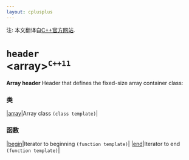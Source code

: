 ```yaml
---
layout: cplusplus
---
```

注: 本文翻译自[C++官方网站](http://www.cplusplus.com/reference/array/).

# `header`<br/>\<array><sup>`C++11`</sup>

**Array header**
Header that defines the fixed-size array container class:

### 类

|[array](array.html)|Array class `(class template)`|

### 函数

|[begin]()|Iterator to beginning `(function template)`|
|[end]()|Iterator to end `(function template)`|
